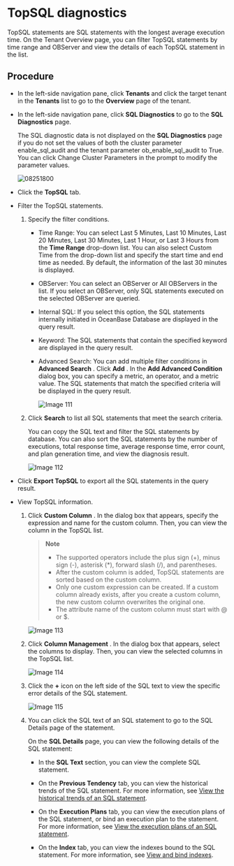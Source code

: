 # TopSQL diagnostics

TopSQL statements are SQL statements with the longest average execution time. On the Tenant Overview page, you can filter TopSQL statements by time range and OBServer and view the details of each TopSQL statement in the list.

## Procedure

* In the left-side navigation pane, click **Tenants** and click the target tenant in the **Tenants** list to go to the **Overview** page of the tenant.

* In the left-side navigation pane, click **SQL Diagnostics** to go to the **SQL Diagnostics** page.

  The SQL diagnostic data is not displayed on the **SQL Diagnostics** page if you do not set the values of both the cluster parameter enable_sql_audit and the tenant parameter ob_enable_sql_audit to True. You can click Change Cluster Parameters in the prompt to modify the parameter values.

  ![08251800](https://help-static-aliyun-doc.aliyuncs.com/assets/img/en-US/8031748461/p312497.png)
  
* Click the **TopSQL** tab.

* Filter the TopSQL statements.

  1. Specify the filter conditions.

     * Time Range: You can select Last 5 Minutes, Last 10 Minutes, Last 20 Minutes, Last 30 Minutes, Last 1 Hour, or Last 3 Hours from the **Time Range** drop-down list. You can also select Custom Time from the drop-down list and specify the start time and end time as needed. By default, the information of the last 30 minutes is displayed.

     * OBServer: You can select an OBServer or All OBServers in the list. If you select an OBServer, only SQL statements executed on the selected OBServer are queried.

     * Internal SQL: If you select this option, the SQL statements internally initiated in OceanBase Database are displayed in the query result.

     * Keyword: The SQL statements that contain the specified keyword are displayed in the query result.

     * Advanced Search: You can add multiple filter conditions in **Advanced Search** . Click **Add** . In the **Add Advanced Condition** dialog box, you can specify a metric, an operator, and a metric value. The SQL statements that match the specified criteria will be displayed in the query result.

       ![Image 111](https://help-static-aliyun-doc.aliyuncs.com/assets/img/en-US/6724633561/p440505.png)

  2. Click **Search** to list all SQL statements that meet the search criteria.

     You can copy the SQL text and filter the SQL statements by database. You can also sort the SQL statements by the number of executions, total response time, average response time, error count, and plan generation time, and view the diagnosis result.

      ![Image 112](https://obbusiness-private.oss-cn-shanghai.aliyuncs.com/doc/img/ocp/topsql2.png)
  
* Click **Export TopSQL** to export all the SQL statements in the query result.

* View TopSQL information.

  1. Click **Custom Column** . In the dialog box that appears, specify the expression and name for the custom column. Then, you can view the column in the TopSQL list.

     > **Note**
     >
     > * The supported operators include the plus sign (+), minus sign (-), asterisk (\*), forward slash (/), and parentheses.
     > * After the custom column is added, TopSQL statements are sorted based on the custom column.
     > * Only one custom expression can be created. If a custom column already exists, after you create a custom column, the new custom column overwrites the original one.
     > * The attribute name of the custom column must start with @ or $.

     ![Image 113](https://help-static-aliyun-doc.aliyuncs.com/assets/img/en-US/6724633561/p440509.png)

  2. Click **Column Management** . In the dialog box that appears, select the columns to display. Then, you can view the selected columns in the TopSQL list.

     ![Image 114](https://help-static-aliyun-doc.aliyuncs.com/assets/img/en-US/5724633561/p440510.png)

  3. Click the **+** icon on the left side of the SQL text to view the specific error details of the SQL statement.

     ![Image 115](https://obbusiness-private.oss-cn-shanghai.aliyuncs.com/doc/img/ocp/topsql%E8%AF%A6%E6%83%852.png)

  4. You can click the SQL text of an SQL statement to go to the SQL Details page of the statement.

     On the **SQL Details** page, you can view the following details of the SQL statement:

     * In the **SQL Text** section, you can view the complete SQL statement.

     * On the **Previous Tendency** tab, you can view the historical trends of the SQL statement. For more information, see [View the historical trends of an SQL statement](3.view-sql-details.md).

     * On the **Execution Plans** tab, you can view the execution plans of the SQL statement, or bind an execution plan to the statement. For more information, see [View the execution plans of an SQL statement](3.view-sql-details.md).

     * On the **Index** tab, you can view the indexes bound to the SQL statement. For more information, see [View and bind indexes](3.view-sql-details.md).
